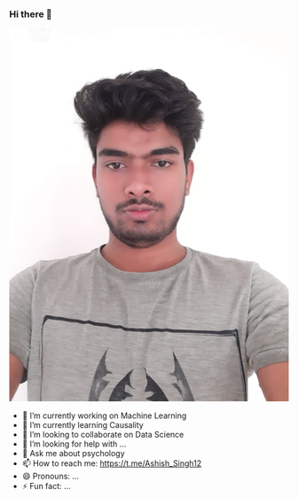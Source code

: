 ### Hi there 👋

<!--
**ashish2179/ashish2179** is a ✨ _special_ ✨ repository because its `README.md` (this file) appears on your GitHub profile.

Here are some ideas to get you started:
-->
![ashish singh](https://github.com/ashish2179/ashish2179/blob/main/ashish.png)
- 🔭 I’m currently working on Machine Learning
- 🌱 I’m currently learning Causality
- 👯 I’m looking to collaborate on Data Science
- 🤔 I’m looking for help with ...
- 💬 Ask me about psychology
- 📫 How to reach me: https://t.me/Ashish_Singh12
- 😄 Pronouns: ...
- ⚡ Fun fact: ...

